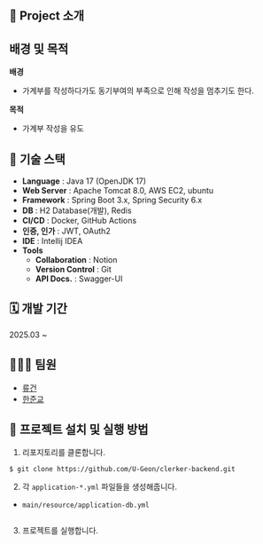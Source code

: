 ## 📍 Project 소개


## 배경 및 목적
**배경**
- 가계부를 작성하다가도 동기부여의 부족으로 인해 작성을 멈추기도 한다.


**목적**
- 가계부 작성을 유도


## 📍 기술 스택
- **Language** : Java 17 (OpenJDK 17)
- **Web Server** : Apache Tomcat 8.0, AWS EC2, ubuntu
- **Framework** : Spring Boot 3.x, Spring Security 6.x
- **DB** : H2 Database(개발), Redis
- **CI/CD** : Docker, GitHub Actions
- **인증, 인가** : JWT, OAuth2
- **IDE** : Intellij IDEA
- **Tools**
    - **Collaboration** : Notion
    - **Version Control** : Git
    - **API Docs.** : Swagger-UI

## 🗓️ 개발 기간
2025.03 ~ 

## 👨🏻‍💻 팀원
- [류건](https://github.com/U-Geon)
- [한준교](https://github.com/Ready-Bridge)


## 📍 프로젝트 설치 및 실행 방법

1. 리포지토리를 클론합니다.

``` 
$ git clone https://github.com/U-Geon/clerker-backend.git
```

2. 각 `application-*.yml` 파일들을 생성해줍니다.

- `main/resource/application-db.yml`
```yaml

```

3. 프로젝트를 실행합니다.
